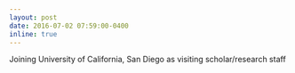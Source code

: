 ```yaml
---
layout: post
date: 2016-07-02 07:59:00-0400
inline: true
---
```

Joining University of California, San Diego as visiting scholar/research staff

